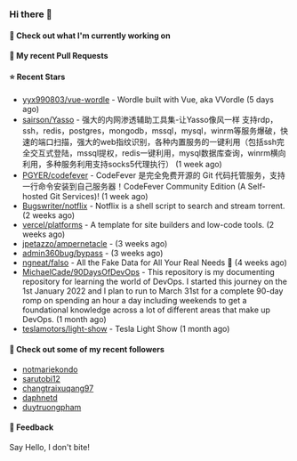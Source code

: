 ### Hi there 👋

#### 👷 Check out what I'm currently working on

#### 🔨 My recent Pull Requests


#### ⭐ Recent Stars

- [yyx990803/vue-wordle](https://github.com/yyx990803/vue-wordle) - Wordle built with Vue, aka VVordle (5 days ago)
- [sairson/Yasso](https://github.com/sairson/Yasso) - 强大的内网渗透辅助工具集-让Yasso像风一样 支持rdp，ssh，redis，postgres，mongodb，mssql，mysql，winrm等服务爆破，快速的端口扫描，强大的web指纹识别，各种内置服务的一键利用（包括ssh完全交互式登陆，mssql提权，redis一键利用，mysql数据库查询，winrm横向利用，多种服务利用支持socks5代理执行） (1 week ago)
- [PGYER/codefever](https://github.com/PGYER/codefever) - CodeFever 是完全免费开源的 Git 代码托管服务，支持一行命令安装到自己服务器！CodeFever Community Edition (A Self-hosted Git Services)! (1 week ago)
- [Bugswriter/notflix](https://github.com/Bugswriter/notflix) - Notflix is a shell script to search and stream torrent. (2 weeks ago)
- [vercel/platforms](https://github.com/vercel/platforms) - A template for site builders and low-code tools. (2 weeks ago)
- [jpetazzo/ampernetacle](https://github.com/jpetazzo/ampernetacle) -  (3 weeks ago)
- [admin360bug/bypass](https://github.com/admin360bug/bypass) -  (3 weeks ago)
- [ngneat/falso](https://github.com/ngneat/falso) - All the Fake Data for All Your Real Needs 🙂 (4 weeks ago)
- [MichaelCade/90DaysOfDevOps](https://github.com/MichaelCade/90DaysOfDevOps) - This repository is my documenting repository for learning the world of DevOps. I started this journey on the 1st January 2022 and I plan to run to March 31st for a complete 90-day romp on spending an hour a day including weekends to get a foundational knowledge across a lot of different areas that make up DevOps.  (1 month ago)
- [teslamotors/light-show](https://github.com/teslamotors/light-show) - Tesla Light Show (1 month ago)

#### 👯 Check out some of my recent followers

- [notmariekondo](https://github.com/notmariekondo)
- [sarutobi12](https://github.com/sarutobi12)
- [changtraixuqang97](https://github.com/changtraixuqang97)
- [daphnetd](https://github.com/daphnetd)
- [duytruongpham](https://github.com/duytruongpham)

#### 💬 Feedback

Say Hello, I don't bite!